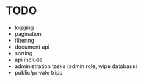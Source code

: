 # TODO

* logging
* pagination
* filtering
* document api
* sorting
* api include
* administration tasks (admin role, wipe database)
* public/private trips
